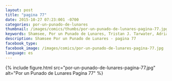 ```yaml
---
layout: post
title: "pagina 77"
date: 2015-10-27 07:23:001 -0700
categories: por-un-punado-de-lunares
thumbnail: /images/comics/thumbs/por-un-punado-de-lunares-pagina-77.jpg
keywords: Shamsee, Por un Punado de Lunares, Tristan J. Tarwater, Adrian Ricker
description: Shamsee Por un Punado de Lunares - pagina 77
facebook_type: 
facebook_image: /images/comics/por-un-punado-de-lunares-pagina-77.jpg
language: es
---
```

{% include figure.html src="por-un-punado-de-lunares-pagina-77.jpg" alt="Por un Punado de Lunares Pagina 77" %}